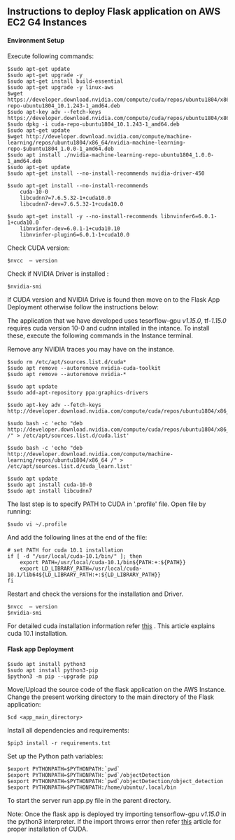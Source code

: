 ## Instructions to deploy Flask application on AWS EC2 G4 Instances

#### Environment Setup

Execute following commands:

```
$sudo apt-get update
$sudo apt-get upgrade -y
$sudo apt-get install build-essential
$sudo apt-get upgrade -y linux-aws
$wget https://developer.download.nvidia.com/compute/cuda/repos/ubuntu1804/x86_64/cuda-repo-ubuntu1804_10.1.243-1_amd64.deb
$sudo apt-key adv --fetch-keys https://developer.download.nvidia.com/compute/cuda/repos/ubuntu1804/x86_64/7fa2af80.pub
$sudo dpkg -i cuda-repo-ubuntu1804_10.1.243-1_amd64.deb
$sudo apt-get update
$wget http://developer.download.nvidia.com/compute/machine-learning/repos/ubuntu1804/x86_64/nvidia-machine-learning-repo-$ubuntu1804_1.0.0-1_amd64.deb
$sudo apt install ./nvidia-machine-learning-repo-ubuntu1804_1.0.0-1_amd64.deb
$sudo apt-get update
$sudo apt-get install --no-install-recommends nvidia-driver-450

$sudo apt-get install --no-install-recommends 
    cuda-10-0
    libcudnn7=7.6.5.32-1+cuda10.0  
    libcudnn7-dev=7.6.5.32-1+cuda10.0

$sudo apt-get install -y --no-install-recommends libnvinfer6=6.0.1-1+cuda10.0
    libnvinfer-dev=6.0.1-1+cuda10.10
    libnvinfer-plugin6=6.0.1-1+cuda10.0
```
Check CUDA version:
```
$nvcc  – version
```
Check if NVIDIA Driver is installed :
```
$nvidia-smi
```

If CUDA version and NVIDIA Drive is found then move on to the Flask App Deployment otherwise follow the instructions below:

The application that we have developed uses tesorflow-gpu _v1.15.0_, tf-_1.15.0_ requires cuda version 10-0 and cudnn intalled in the intance. To install these, execute the following commands in the Instance terminal.

Remove any NVIDIA traces you may have on the instance.
```
$sudo rm /etc/apt/sources.list.d/cuda*
$sudo apt remove --autoremove nvidia-cuda-toolkit
$sudo apt remove --autoremove nvidia-*
```

```
$sudo apt update
$sudo add-apt-repository ppa:graphics-drivers

$sudo apt-key adv --fetch-keys  http://developer.download.nvidia.com/compute/cuda/repos/ubuntu1804/x86_64/7fa2af80.pub

$sudo bash -c 'echo "deb http://developer.download.nvidia.com/compute/cuda/repos/ubuntu1804/x86_64 /" > /etc/apt/sources.list.d/cuda.list'

$sudo bash -c 'echo "deb http://developer.download.nvidia.com/compute/machine-learning/repos/ubuntu1804/x86_64 /" > /etc/apt/sources.list.d/cuda_learn.list'

$sudo apt update
$sudo apt install cuda-10-0
$sudo apt install libcudnn7
```

The last step is to specify PATH to CUDA in '.profile' file. Open file by running:
```
$sudo vi ~/.profile
```
And add the following lines at the end of the file:

```
# set PATH for cuda 10.1 installation
if [ -d "/usr/local/cuda-10.1/bin/" ]; then
    export PATH=/usr/local/cuda-10.1/bin${PATH:+:${PATH}}
    export LD_LIBRARY_PATH=/usr/local/cuda-10.1/lib64${LD_LIBRARY_PATH:+:${LD_LIBRARY_PATH}}
fi
```

Restart and check the versions for the installation and Driver.
```
$nvcc  – version
$nvidia-smi
```
For detailed cuda installation information refer [this](https://medium.com/@exesse/cuda-10-1-installation-on-ubuntu-18-04-lts-d04f89287130 "CUDA 10.1 installation on Ubuntu 20.04") . This article explains cuda 10.1 installation.


#### Flask app Deployment

```
$sudo apt install python3
$sudo apt install python3-pip
$python3 -m pip --upgrade pip
```
Move/Upload the source code of the flask application on the AWS Instance.
Change the present working directory to the main directory of the Flask application:
```
$cd <app_main_directory>
```
Install all dependencies and requirements:
```
$pip3 install -r requirements.txt
```
Set up the Python path variables:
```
$export PYTHONPATH=$PYTHONPATH:`pwd`
$export PYTHONPATH=$PYTHONPATH:`pwd`/objectDetection
$export PYTHONPATH=$PYTHONPATH:`pwd`/objectDetection/object_detection
$export PYTHONPATH=$PYTHONPATH:/home/ubuntu/.local/bin
```

To start the server run app.py file in the parent directory.

Note: Once the flask app is deployed try importing tensorflow-gpu _v1.15.0_ in the python3 interpreter. If the import throws error then refer [this](https://medium.com/@exesse/cuda-10-1-installation-on-ubuntu-18-04-lts-d04f89287130 "CUDA 10.1 installation on Ubuntu 20.04") article for proper installation of CUDA.
